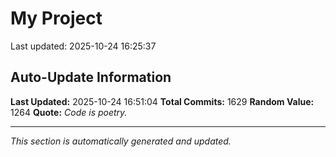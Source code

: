 # My Project


Last updated: 2025-10-24 16:25:37




































































































































































































































































































































































































































































































































































































































































































































































































































































































































































































































































































































































































































































































































































































































































































































































































































































































































































































































































































































































































































































































## Auto-Update Information

**Last Updated:** 2025-10-24 16:51:04
**Total Commits:** 1629
**Random Value:** 1264
**Quote:** _Code is poetry._

---
_This section is automatically generated and updated._